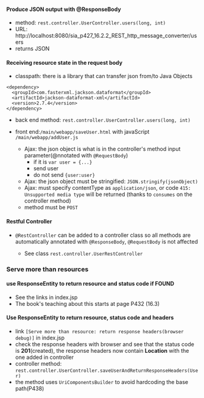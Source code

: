 

#### Produce JSON output with @ResponseBody

- method: `rest.controller.UserController.users(long, int)`
- URL: http://localhost:8080/sia_p427_16.2.2_REST_http_message_converter/users
- returns JSON

#### Receiving resource state in the request body

- classpath: there is a library that can transfer json from/to Java Objects

```
<dependency>
  <groupId>com.fasterxml.jackson.dataformat</groupId>
  <artifactId>jackson-dataformat-xml</artifactId>
  <version>2.7.4</version>
</dependency>
```

- back end method: `rest.controller.UserController.users(long, int)`

- front end:`/main/webapp/saveUser.html` with javaScript `/main/webapp/addUser.js`

  - Ajax: the json object is what is in the controller's method input parameter(@nnotated with `@RequestBody`)
    -  if it is `var user = {...}`
    -  send user
    -  do not send `{user:user}`
  - Ajax: the json object must be stringified: `JSON.stringify(jsonObject)`
  - Ajax: must specify contentType as `application/json`, or code `415: Unsupported media type` will be returned (thanks to `consumes` on the controller method)
  - method must be `POST`


#### Restful Controller

- `@RestController` can be added to a controller class so all methods are automatically annotated with `@ResponseBody`, `@RequestBody` is not affected


  - See class `rest.controller.UserRestController`

### Serve more than resources

#### use ResponseEntity to return resource and status code if FOUND

- See the links in index.jsp
- The book's teaching about this starts at page P432 (16.3)

#### Use ResponseEntity to return resource, status code and headers

- link `[Serve more than resource: return response headers(browser debug)]` in index.jsp
- check the response headers with browser and see that the status code is **201**(created), the response headers now contain **Location** with the one added in controller
- controller method: `rest.controller.UserController.saveUserAndReturnResponseHeaders(User)`
- the method uses `UriComponentsBuilder` to avoid hardcoding the base path(P438)







